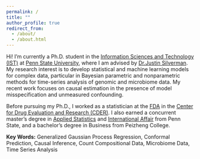 ```yaml
---
permalink: /
title: ""
author_profile: true
redirect_from: 
  - /about/
  - /about.html
---
```


<!-- <p>
<img style="float: right;" src="images/xkcd error_bars_2x.png">
</p> -->

Hi! I’m currently a Ph.D. student in the [Information Sciences and Technology (IST)](https://ist.psu.edu/) at [Penn State University](https://www.psu.edu/), where I am advised by [Dr.Justin Silverman](http://www.justin-silverman.com/). My research interest is to develop statistical and machine learning models for complex data, particular in Bayesian parametric and nonparametric methods for time-series analysis of genomic and microbiome data. My recent work focuses on causal estimation in the presence of model misspecification and unmeasured confounding.

Before pursuing my Ph.D., I worked as a statistician at the [FDA](https://www.fda.gov/) in the [Center for Drug Evaluation and Research (CDER)](https://www.fda.gov/about-fda/fda-organization/center-drug-evaluation-and-research-cder). I also earned a concurrent master’s degree in [Applied Statistics](https://science.psu.edu/stat) and [International Affair](https://www.sia.psu.edu/?gad_source=1&gclid=Cj0KCQjw05i4BhDiARIsAB_2wfDjO5Ev4dxJL54viuCDbtVTWMmB0VLi_kqm-X8mSmYCraoTRvrpqQIaAi4TEALw_wcB) from Penn State, and a bachelor’s degree in Business from Peizheng College.


**Key Words:** Generalized Gaussian Process Regression, Conformal Prediction, Causal Inference, Count Compositional Data, Microbiome Data, Time Series Analysis





<!-- ## News

+ Our Bayesian Additive Gaussian Process paper for compositional count data is now [arXiv]( https://arxiv.org/abs/2410.03911), check it out if you are interested! -->
